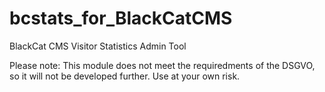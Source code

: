 # bcstats_for_BlackCatCMS
BlackCat CMS Visitor Statistics Admin Tool

Please note: This module does not meet the requiredments of the DSGVO, so it will not be developed further. Use at your own risk.
